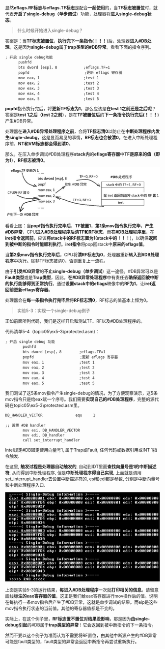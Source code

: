 显然**eflags.RF标志**与**eflags.TF标志**是配合**一起使用**的，当**TF标志被置位**时，就代表**开启了single\-debug（单步调试**）功能，处理器将**进入single\-debug状态**。

>什么时候开始进入single\-debug？

答案是：当**TF标志被置位**，**执行完下一条指令(！！！**)后，处理器**进入\#DB处理**。这是因为**single\-debug**属于**trap类型的\#DB异常**。看看下面的指令序列。

```assembly
; 开启 single debug功能
      pushfd
      bts dword [esp]，8            ;eflags.TF=1
      popfd                         ;更新 eflags 寄存器
      mov eax，1                    ;test 1
      mov eax，2                    ;test 2
      mov eax，3                    ;test 3
      mov eax，4                    ;test 4
      mov eax，5                    ;test 5
```

**popfd**指令执行完后，将**更新TF标志为1**，那么应该是**在test 1之前还是之后呢**？答案是**test 1之后（test 2之前**），是在**TF被置位后**的**下一条指令执行完后(！！！**)产生\#DB异常。

处理器在**进入\#DB异常处理程序之前**，会将**TF标志清0**以防止在**中断处理程序内发生single\-deubg**，这是显而易见的事情，**RF标志也会被清0**。在进入中断处理程序前，**NT和VM标志都会得到清0**。

那么，在压入单步调试\#DB处理程序**stack内**的**eflags寄存器**中**TF是原来的值（即为1**），**RF标志被清0**。

![config](./images/11.png)

看看上图：当**popf指令执行完毕后**，**TF被置1**，**第1条mov指令执行完毕**，**产生\#DB异常**，CPU**进入\#DB处理程序后清TF和RF标志**，而**在\#DB处理程序里**，在**iret指令返回前**，应该**将stack中的RF标志置为1(stack中的！！！**)，以确保**返回到被中断的指令时能顺利执行**。**iret指令**将pop回stack中**原来的eflags值**。

当**第2条mov指令执行完毕后**，CPU将**清RF标志为0**，处理器重新**转入到\#DB处理程序**中执行。除非TF标志被清0，否则重复上一流程。

由于**引发\#DB异常**的**不止single\-debug（单步调试**）这一途径。\#DB异常可以是**Fault类型**或是**Trap类型**，因此，**在\#DB异常处理程序**中有责任去**确保返回被中断的执行能够得到正常执行**。通过**设置stack中的eflags**映像中的**RF为1**，让**iret返回前更新eflags寄存器**。

处理器会在**每一条指令执行完毕后**将**RF标志清0**，RF标志的值基本上恒为0。

>实验5-3：实现一个single\-debug例子

正如前面所列代码，我们是这样开启和测试TF、RF以及\#DB处理程序的。

代码清单5-4（topic05\ex5-3\protected.asm）：

```assembly
; 开启 single debug 功能
        pushfd
        bts dword [esp]，8        ;eflags.TF=1
        popfd                     ;更新 eflags 寄存器
        mov eax，1                ;test 1
        mov eax，2                ;test 2
        mov eax，3                ;test 3
        mov eax，4                ;test 4
        mov eax，5                ;test 5
```

我们测试了这5条mov指令产生single\-debug的情况，为了方便观察演示，这5条mov指令只是给eax赋一个序号。我们需要**实现自己的\#DB处理程序**，完整的源代码在topic05\ex5-3\protected.asm里。

```assembly
DB_HANDLER_VECTOR               equ     1

;; 设置 #DB handler
        mov esi, DB_HANDLER_VECTOR
        mov edi, DB_handler
        call set_interrupt_handler
```

Intel规定\#DB固定使用向量号1, 属于Trap或Fault, 任何代码或数据引用或INT 1指令触发.

在这里, **触发过程是处理器自动触发的**, 自动到IDT里面**查找向量号是1的中断描述符**, 从而得到中断处理程序, 但是**中断处理程序得自己实现**, 上面就是调用set\_interrupt\_handler去设置中断描述符的, esi和edi都是参数, 分别是中断向量号和中断处理程序入口.

![config](./images/12.png)

上面是实验5-3的运行结果，**每进入\#DB处理程序**一次就**打印相关的信息**。请留意画线**标注的eax寄存器的值**，这正是我们给eax寄存器进行mov操作后的值。说明在每执行一条mov指令后产生了\#DB异常，这就是单步调试的结果。而eip是这些mov指令执行状态的当前值。其他的寄存器值都是不变的。

实际上，在这个例子里，**RF标志置不置位对结果没影响**，那是因为**由single\-debug引起**的\#DB属于**trap类型的异常**！它会返回到被中断指令的下一条指令。

然而不要以这个例子为准而认为不需要将RF置位，由其他中断源产生的\#DB异常可能是fault类型的，fault类型的异常会返回中断指令再尝试重新执行。